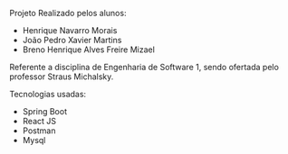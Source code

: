 Projeto Realizado pelos alunos:
  - Henrique Navarro Morais
  - João Pedro Xavier Martins
  - Breno Henrique Alves Freire Mizael

Referente a disciplina de Engenharia de Software 1, sendo ofertada pelo professor Straus Michalsky.

Tecnologias usadas:
  - Spring Boot
  - React JS
  - Postman
  - Mysql
